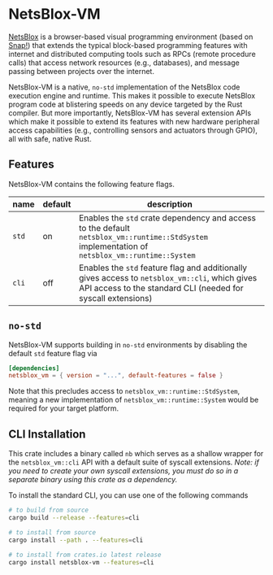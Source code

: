 # NetsBlox-VM

[NetsBlox](https://netsblox.org/) is a browser-based visual programming environment (based on [Snap!](https://snap.berkeley.edu/)) that extends the typical block-based programming features with internet and distributed computing tools such as RPCs (remote procedure calls) that access network resources (e.g., databases), and message passing between projects over the internet.

NetsBlox-VM is a native, `no-std` implementation of the NetsBlox code execution engine and runtime. This makes it possible to execute NetsBlox program code at blistering speeds on any device targeted by the Rust compiler. But more importantly, NetsBlox-VM has several extension APIs which make it possible to extend its features with new hardware peripheral access capabilities (e.g., controlling sensors and actuators through GPIO), all with safe, native Rust.

## Features

NetsBlox-VM contains the following feature flags.

| name | default | description |
| ---- | ------- | ----------- |
| `std`  | on | Enables the `std` crate dependency and access to the default `netsblox_vm::runtime::StdSystem` implementation of `netsblox_vm::runtime::System` |
| `cli` | off | Enables the `std` feature flag and additionally gives access to `netsblox_vm::cli`, which gives API access to the standard CLI (needed for syscall extensions) |

## `no-std`

NetsBlox-VM supports building in `no-std` environments by disabling the default `std` feature flag via

```toml
[dependencies]
netsblox_vm = { version = "...", default-features = false }
```

Note that this precludes access to `netsblox_vm::runtime::StdSystem`, meaning a new implementation of `netsblox_vm::runtime::System` would be required for your target platform.

## CLI Installation

This crate includes a binary called `nb` which serves as a shallow wrapper for the `netsblox_vm::cli` API with a default suite of syscall extensions.
_Note: if you need to create your own syscall extensions, you must do so in a separate binary using this crate as a dependency._

To install the standard CLI, you can use one of the following commands

```bash
# to build from source
cargo build --release --features=cli

# to install from source
cargo install --path . --features=cli

# to install from crates.io latest release
cargo install netsblox-vm --features=cli
```
